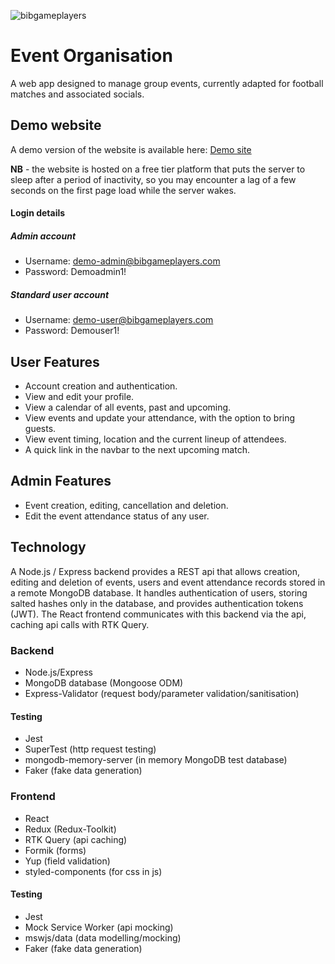 ![bibgameplayers](https://user-images.githubusercontent.com/25724314/174857587-8ff1e362-0e15-42fe-a80c-c30895f12020.png)

# Event Organisation

A web app designed to manage group events, currently adapted for football matches and associated socials.

## Demo website

A demo version of the website is available here: [Demo site](https://demo.bibgameplayers.com)

**NB** - the website is hosted on a free tier platform that puts the server to sleep after a period of inactivity, so you may encounter a lag of a few seconds on the first page load while the server wakes.

#### Login details

##### Admin account

- Username: demo-admin@bibgameplayers.com
- Password: Demoadmin1!

##### Standard user account

- Username: demo-user@bibgameplayers.com
- Password: Demouser1!

## User Features

- Account creation and authentication.
- View and edit your profile.
- View a calendar of all events, past and upcoming.
- View events and update your attendance, with the option to bring guests.
- View event timing, location and the current lineup of attendees.
- A quick link in the navbar to the next upcoming match.

## Admin Features

- Event creation, editing, cancellation and deletion.
- Edit the event attendance status of any user.

## Technology

A Node.js / Express backend provides a REST api that allows creation, editing and deletion of events, users and event attendance records stored in a remote MongoDB database. It handles authentication of users, storing salted hashes only in the database, and provides authentication tokens (JWT). The React frontend communicates with this backend via the api, caching api calls with RTK Query.

### Backend

- Node.js/Express
- MongoDB database (Mongoose ODM)
- Express-Validator (request body/parameter validation/sanitisation)

#### Testing

- Jest
- SuperTest (http request testing)
- mongodb-memory-server (in memory MongoDB test database)
- Faker (fake data generation)

### Frontend

- React
- Redux (Redux-Toolkit)
- RTK Query (api caching)
- Formik (forms)
- Yup (field validation)
- styled-components (for css in js)

#### Testing

- Jest
- Mock Service Worker (api mocking)
- mswjs/data (data modelling/mocking)
- Faker (fake data generation)
